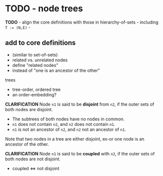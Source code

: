 
<!-- ======================================================================= -->
# TODO - node trees

**TODO** -
align the core definitions with those in hierarchy-of-sets -
including `T := (N,E)` -

<!-- ======================================================================= -->
## add to core definitions

* (similar to set-of-sets)
* related vs. unrelated nodes
* define "related nodes"
* instead of "one is an ancestor of the other"

trees

* tree-order, ordered tree
* an order-embedding?

**CLARIFICATION**
Node `n1` is said to be **disjoint** from `n2`,
if the outer sets of both nodes are disjoint.

* The subtrees of both nodes have no nodes in common.
* `n1` does not contain `n2`, and `n2` does not contain `n1`.
* `n1` is not an ancestor of `n2`, and `n2` not an ancestor of `n1`.

Note that two nodes in a tree are either disjoint,
ex-or one node is an ancestor of the other.

**CLARIFICATION**
Node `n1` is said to be **coupled** with `n2`,
if the outer sets of both nodes are not disjoint.

* coupled <=> not disjoint
